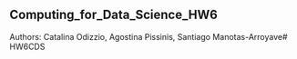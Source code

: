 ## Computing_for_Data_Science_HW6
 Authors: Catalina Odizzio, Agostina Pissinis, Santiago Manotas-Arroyave# HW6CDS
